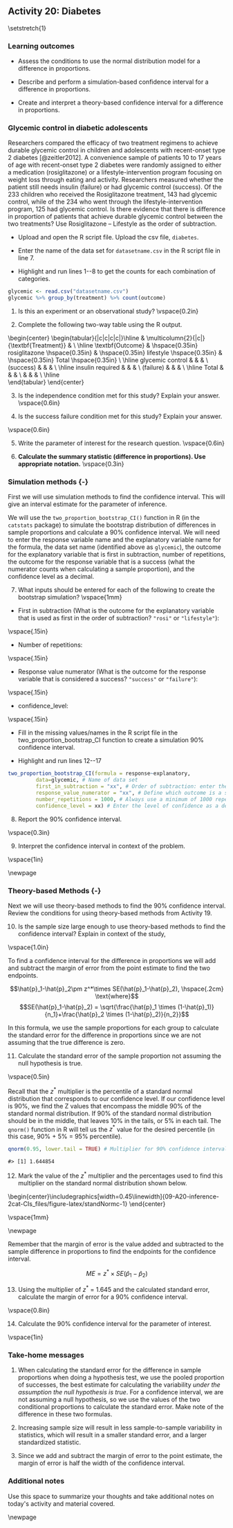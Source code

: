 ## Activity 20:  Diabetes

\setstretch{1}

### Learning outcomes

* Assess the conditions to use the normal distribution model for a difference in proportions.

* Describe and perform a simulation-based confidence interval for a difference in proportions.

* Create and interpret a theory-based confidence interval for a difference in proportions.

### Glycemic control in diabetic adolescents

Researchers compared the efficacy of two treatment regimens to achieve durable glycemic control in children and adolescents with recent-onset type 2 diabetes [@zeitler2012].  A convenience sample of patients 10 to 17 years of age with recent-onset type 2 diabetes were randomly assigned to either a medication (rosiglitazone) or a lifestyle-intervention program focusing on weight loss through eating and activity.  Researchers measured whether the patient still needs insulin (failure) or had glycemic control (success).  Of the 233 children who received the Rosiglitazone treatment, 143 had glycemic control, while of the 234 who went through the lifestyle-intervention program, 125 had glycemic control. Is there evidence that there is difference in proportion of patients that achieve durable glycemic control between the two treatments?  Use Rosiglitazone – Lifestyle as the order of subtraction.

* Upload and open the R script file. Upload the csv file, `diabetes`. 

* Enter the name of the data set for `datasetname.csv` in the R script file in line 7. 

* Highlight and run lines 1--8 to get the counts for each combination of categories.


``` r
glycemic <- read.csv("datasetname.csv")
glycemic %>% group_by(treatment) %>% count(outcome)
```

1. Is this an experiment or an observational study?
\vspace{0.2in}

2. Complete the following two-way table using the R output.

\begin{center}
\begin{tabular}{|c|c|c|c|}\hline
 & \multicolumn{2}{|c|}{\textbf{Treatment}} & \\ \hline
\textbf{Outcome} & \hspace{0.35in} rosiglitazone \hspace{0.35in} & \hspace{0.35in} lifestyle \hspace{0.35in} & \hspace{0.35in} Total \hspace{0.35in} \\ \hline
 glycemic control & & & \\ 
 (success) & & & \\ \hline
 insulin required & & & \\ 
 (failure) & & & \\ \hline
 Total & & &  \\ 
 & & & \\ \hline  
\end{tabular}
\end{center}

3. Is the independence condition met for this study? Explain your answer.
\vspace{0.6in}

4. Is the success failure condition met for this study?  Explain your answer.

\vspace{0.6in}

5. Write the parameter of interest for the research question.
\vspace{0.6in}

6. **Calculate the summary statistic (difference in proportions).  Use appropriate notation.**
\vspace{0.3in}

### Simulation methods {-}

First we will use simulation methods to find the confidence interval.  This will give an interval estimate for the parameter of inference.

We will use the `two_proportion_bootstrap_CI()` function in R (in the `catstats` package) to simulate the bootstrap distribution of differences in sample proportions and calculate a 90\% confidence interval. We will need to enter the response variable name and the explanatory variable name for the formula, the data set name (identified above as `glycemic`), the outcome for the explanatory variable that is first in subtraction, number of repetitions, the outcome for the response variable that is a success (what the numerator counts when calculating a sample proportion), and the confidence level as a decimal.

7.  What inputs should be entered for each of the following to create the bootstrap simulation?
\vspace{1mm}

* First in subtraction (What is the outcome for the explanatory variable that is used as first in the order of subtraction? `"rosi"` or `"lifestyle"`):

\vspace{.15in}
* Number of repetitions:

\vspace{.15in}
* Response value numerator (What is the outcome for the response variable that is considered a success? `"success"` or `"failure"`):

\vspace{.15in}
* confidence_level:

\vspace{.15in}

* Fill in the missing values/names in the R script file in the two_proportion_bootstrap_CI function to create a simulation 90\% confidence interval.  

* Highlight and run lines 12--17


``` r
two_proportion_bootstrap_CI(formula = response~explanatory, 
         data=glycemic, # Name of data set
         first_in_subtraction = "xx", # Order of subtraction: enter the name of Group 1
         response_value_numerator = "xx", # Define which outcome is a success 
         number_repetitions = 1000, # Always use a minimum of 1000 repetitions
         confidence_level = xx) # Enter the level of confidence as a decimal
```

8.  Report the 90\% confidence interval.

\vspace{0.3in}

9.  Interpret the confidence interval in context of the problem.

\vspace{1in}

\newpage

### Theory-based Methods {-}

Next we will use theory-based methods to find the 90\% confidence interval.  Review the conditions for using theory-based methods from Activity 19.

10.  Is the sample size large enough to use theory-based methods to find the confidence interval?  Explain in context of the study,

\vspace{1.0in}


To find a confidence interval for the difference in proportions we will add and subtract the margin of error from the point estimate to find the two endpoints.

 $$\hat{p}_1-\hat{p}_2\pm z^*\times SE(\hat{p}_1-\hat{p}_2), \hspace{.2cm} \text{where}$$
 $$SE(\hat{p}_1-\hat{p}_2) = \sqrt{\frac{\hat{p}_1 \times  (1-\hat{p}_1)}{n_1}+\frac{\hat{p}_2 \times  (1-\hat{p}_2)}{n_2}}$$
 
In this formula, we use the sample proportions for each group to calculate the standard error for the difference in proportions since we are not assuming that the true difference is zero.

11. Calculate the standard error of the sample proportion not assuming the null hypothesis is true.

\vspace{0.5in}

Recall that the $z^*$ multiplier is the percentile of a standard normal distribution that corresponds to our confidence level. If our confidence level is 90\%, we find the Z values that encompass the middle 90\% of the standard normal distribution. If 90\% of the standard normal distribution should be in the middle, that leaves 10\% in the tails, or 5\% in each tail.  The `qnorm()` function in R will tell us the $z^*$ value for the desired percentile (in this case, 90\% + 5\% = 95\% percentile). 


``` r
qnorm(0.95, lower.tail = TRUE) # Multiplier for 90% confidence interval
```

```
#> [1] 1.644854
```

12. Mark the value of the $z^*$ multiplier and the percentages used to find this multiplier on the standard normal distribution shown below.  


\begin{center}\includegraphics[width=0.45\linewidth]{09-A20-inference-2cat-CIs_files/figure-latex/standNormc-1} \end{center}

\vspace{1mm}

\newpage

Remember that the margin of error is the value added and subtracted to the sample difference in proportions to find the endpoints for the confidence interval.

$$ME = z^*\times SE(\hat{p}_1 - \hat{p}_2)$$

13. Using the multiplier of $z^*$ = 1.645 and the calculated standard error, calculate the margin of error for a 90\% confidence interval.

\vspace{0.8in}

14. Calculate the 90\% confidence interval for the parameter of interest. 

\vspace{1in}

### Take-home messages

1. When calculating the standard error for the difference in sample proportions when doing a hypothesis test, we use the pooled proportion of successes, the best estimate for calculating the variability *under the assumption the null hypothesis is true*.  For a confidence interval, we are not assuming a null hypothesis, so we use the values of the two conditional proportions to calculate the standard error.  Make note of the difference in these two formulas. 

2.  Increasing sample size will result in less sample-to-sample variability in statistics, which will result in a smaller standard error, and a larger standardized statistic.  

3.  Since we add and subtract the margin of error to the point estimate, the margin of error is half the width of the confidence interval.  

### Additional notes

Use this space to summarize your thoughts and take additional notes on today's activity and material covered.

\newpage
